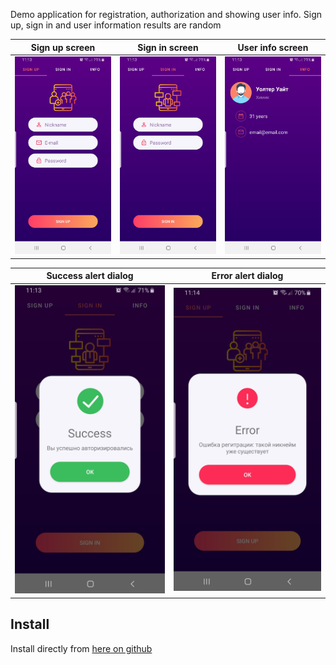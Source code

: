 Demo application for registration, authorization and showing user info. Sign up, sign in and user information results are random

<!-- <img src="https://raw.githubusercontent.com/Gamurar/docs/master/auth/sign-up-screen.jpg" width="200">
<img src="https://raw.githubusercontent.com/Gamurar/docs/master/auth/sign-in-screen.jpg" width="200">
<img src="https://raw.githubusercontent.com/Gamurar/docs/master/auth/user-info-screen.jpg" width="200">
<img src="https://raw.githubusercontent.com/Gamurar/docs/master/auth/success-screen.jpg" width="200">
<img src="https://raw.githubusercontent.com/Gamurar/docs/master/auth/error-screen.jpg" width="200"> -->

Sign up screen             |  Sign in screen		   |  User info screen		   |
:-------------------------:|:-------------------------:|:-------------------------:|
<img src="https://raw.githubusercontent.com/Gamurar/docs/master/auth/sign-up-screen.jpg" width="250">  |  <img src="https://raw.githubusercontent.com/Gamurar/docs/master/auth/sign-in-screen.jpg" width="250"> | <img src="https://raw.githubusercontent.com/Gamurar/docs/master/auth/user-info-screen.jpg" width="250">


Success alert dialog       				 |  Error alert dialog
:---------------------------------------:|:---------------------------------------:|
<img src="https://raw.githubusercontent.com/Gamurar/docs/master/auth/success-screen.jpg" width="300"> | <img src="https://raw.githubusercontent.com/Gamurar/docs/master/auth/error-screen.jpg" width="300">

Install
-------
Install directly from [here on github](https://raw.githubusercontent.com/Gamurar/docs/master/auth/app-debug.apk)
